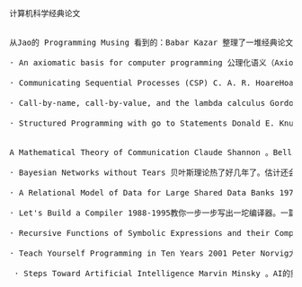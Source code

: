 <pre>
计算机科学经典论文

 
从Jao的 Programming Musing 看到的：Babar Kazar 整理了一堆经典论文Jao强烈建议每个严肃的程序员读每篇论文，说它们都或多或少有意思。

· An axiomatic basis for computer programming 公理化语义（Axiomatic Semantics）。论文不长，双列6页。前辈们就是这样的，6页纸就能开宗立派。想知道怎么证明程序正确,前置条件，不变条件，后置条件的妙用，可以用这篇论文开牙。

· Communicating Sequential Processes (CSP) C. A. R. HoareHoare,。链接的文档应该不算论文，而算专著。260页。这本书的引用率在CS历史上排名第三，可见其影响之深。对并发编程有强烈兴趣的老大可以去钻研一把。我没读过。

· Call-by-name, call-by-value, and the lambda calculus Gordon Plotkin 没读过。这篇论文的要点之一是要想顺利地对程序进行推导，就需要有合适的lambda理论。想深入理解call-by-name，call-by-value，和lambda算子的可以上了。

· Structured Programming with go to Statements Donald E. Knuth 这篇论文详细结构化编程时讨论了什么时候用goto，什么时候不用goto。高老太爷用了一辈子goto，岂能轻易被Dijkstra对goto的批评吓退？


A Mathematical Theory of Communication Claude Shannon 。Bell实验室当年辉煌一时。香农这篇论文问世，现代信息理论就诞生！

· Bayesian Networks without Tears 贝叶斯理论热了好几年了。估计还会继续热下去。现在信息越来越多，我们已经审美疲劳。大家渴望的不是信息，而是知识。靠个人的力量把信息提炼成知识太慢，我们需要机器的帮忙。机器学习不热都难，而贝叶斯理论在机器学习里有很好的应用。这篇文章行为浅显，可以轻松读完。

· A Relational Model of Data for Large Shared Data Banks 1970 Edgar F. Codd。没有关系代数，人类将会怎样？Codd划时代的论文奠定了现代数据库的基础。其实我也没有读过这篇论文。

· Let's Build a Compiler 1988-1995教你一步一步写出一坨编译器。一篇相当不错的指南。

· Recursive Functions of Symbolic Expressions and their Computation by Machine (Part I) 1960 John McCarthy47年前提出LISP的那篇著名论文。没读过。动态类型检查，Garbage Collection, 递归函数，S-expression, 程序及数据。。。可谓贡献辉煌。

· Teach Yourself Programming in Ten Years 2001 Peter Norvig大牛之所以为大牛，原因之一就是目光深远。这篇文章批评那些《24秒学会C＋＋》之类教材的无稽，讨论了学习编程，从菜鸟变成鲲鹏的方法。中文版已经传得满世界都是，赶快找来看吧。

 · Steps Toward Artificial Intelligence Marvin Minsky 。AI的奠基论文。
</pre>
